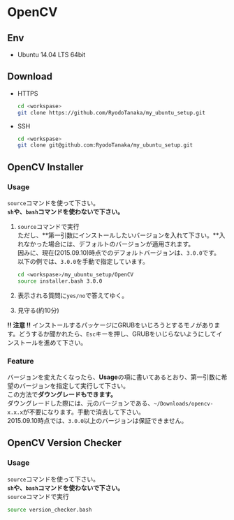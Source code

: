 # OpenCV

## Env
- Ubuntu 14.04 LTS 64bit  

## Download
- HTTPS
  ```bash
  cd <workspase>
  git clone https://github.com/RyodoTanaka/my_ubuntu_setup.git
  ```

- SSH
  ```bash
  cd <workspase>
  git clone git@github.com:RyodoTanaka/my_ubuntu_setup.git
  ```

## OpenCV Installer
### Usage
`source`コマンドを使って下さい。  
**`sh`や、`bash`コマンドを使わないで下さい。**

1. `source`コマンドで実行  
   ただし、**第一引数にインストールしたいバージョンを入れて下さい。**入れなかった場合には、デフォルトのバージョンが適用されます。  
   因みに、現在(2015.09.10)時点でのデフォルトバージョンは、`3.0.0`です。  
   以下の例では、`3.0.0`を手動で指定しています。
   ```bash
   cd <workspase>/my_ubuntu_setup/OpenCV
   source installer.bash 3.0.0
   ```

2. 表示される質問に`yes/no`で答えてゆく。

3. 見守る(約10分)

**!! 注意 !!** インストールするパッケージにGRUBをいじろうとするモノがあります。どうするか聞かれたら、`Esc`キーを押し、GRUBをいじらないようにしてインストールを進めて下さい。

### Feature
バージョンを変えたくなったら、**Usage**の項に書いてあるとおり、第一引数に希望のバージョンを指定して実行して下さい。  
この方法で**ダウングレードもできます。**  
ダウングレードした際には、元のバージョンである、`~/Downloads/opencv-x.x.x`が不要になります。手動で消去して下さい。  
2015.09.10時点では、`3.0.0`以上のバージョンは保証できません。

## OpenCV Version Checker
### Usage
`source`コマンドを使って下さい。  
**`sh`や、`bash`コマンドを使わないで下さい。**  
`source`コマンドで実行
```bash
source version_checker.bash
```
